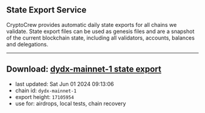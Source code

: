 ## State Export Service
CryptoCrew provides automatic daily state exports for all chains we validate. State export files can be used as genesis files and are a snapshot of the current blockchain state, including all validators, accounts, balances and delegations.

---
**Download: [dydx-mainnet-1 state export](https://dl-tyo.ccvalidators.com/SERVICE/dydx/dydx-mainnet-1_export_17105954.json)**
---

- last updated: Sat Jun 01 2024 09:13:06
- chain id: `dydx-mainnet-1`
- export height: `17105954`
- use for: airdrops, local tests, chain recovery
